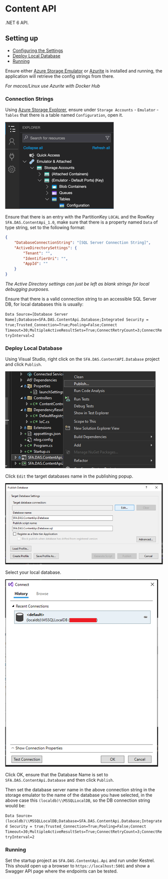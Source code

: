 # Content API

.NET 6 API. 

## Setting up

* [Configuring the Settings](#connection-strings)
* [Deploy Local Database](#deploy-local-database)
* [Running](#running)

Ensure either [Azure Storage Emulator](https://learn.microsoft.com/en-us/azure/storage/common/storage-use-emulator) or [Azurite](https://learn.microsoft.com/en-us/azure/storage/common/storage-use-azurite) is installed and running, the application will retrieve the config strings from there. 

_For macos/Linux use Azurite with Docker Hub_

### Connection Strings

Using [Azure Storage Explorer](https://azure.microsoft.com/en-gb/products/storage/storage-explorer), ensure under `Storage Accounts` - `Emulator` - `Tables` that there is a table named `Configuration`, open it. 

![Azure Storage Explorer](docs/table-storage-1.png)

Ensure that there is an entry with the PartitionKey `LOCAL` and the RowKey `SFA.DAS.ContentApi_1.0`, make sure that there is a property named `Data` of type string, set to the following format:

```json
{
    "DatabaseConnectionString": "[SQL Server Connection String]",
    "ActiveDirectorySettings": {
        "Tenant": "",
        "IdentifierUri": "",
        "AppId": ""
    }
}
```

_The Active Directory settings can just be left as blank strings for local debugging purposes._

Ensure that there is a valid connection string to an accessible SQL Server DB, for local databases this is usually:

`Data Source=[Database Server Name];Database=SFA.DAS.ContentApi.Database;Integrated Security = true;Trusted_Connection=True;Pooling=False;Connect Timeout=30;MultipleActiveResultSets=True;ConnectRetryCount=3;ConnectRetryInterval=2`

### Deploy Local Database

Using Visual Studio, right click on the `SFA.DAS.ContentAPI.Database` project and click `Publish`. 

![Publishing the DB](docs/deploy-db-1.png)

Click `Edit` the target databases name in the publishing popup. 

![Edit the DB name](docs/deploy-db-2.png)

Select your local database. 

![Selecting local DB](docs/deploy-db-3.png)

Click OK, ensure that the Database Name is set to `SFA.DAS.ContentApi.Database` and then click `Publish`. 

Then set the database server name in the above connection string in the storage emulator to the name of the database you have selected, in the above case this `(localdb)\\MSSQLLocalDB`, so the DB connection string would be:

`Data Source=(localdb)\\MSSQLLocalDB;Database=SFA.DAS.ContentApi.Database;Integrated Security = true;Trusted_Connection=True;Pooling=False;Connect Timeout=30;MultipleActiveResultSets=True;ConnectRetryCount=3;ConnectRetryInterval=2`

### Running

Set the startup project as `SFA.DAS.ContentApi.Api` and run under Kestrel.
This should open up a browser to `https://localhost:5001` and show a Swagger API page where the endpoints can be tested. 
